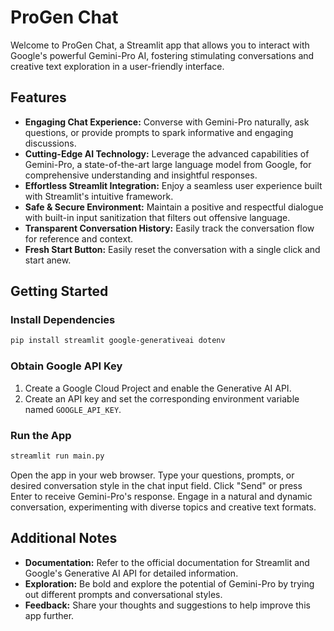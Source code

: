 ProGen Chat
===========

Welcome to ProGen Chat, a Streamlit app that allows you to interact with Google's powerful Gemini-Pro AI, fostering stimulating conversations and creative text exploration in a user-friendly interface.

Features
--------

* **Engaging Chat Experience:** Converse with Gemini-Pro naturally, ask questions, or provide prompts to spark informative and engaging discussions.
* **Cutting-Edge AI Technology:** Leverage the advanced capabilities of Gemini-Pro, a state-of-the-art large language model from Google, for comprehensive understanding and insightful responses.
* **Effortless Streamlit Integration:** Enjoy a seamless user experience built with Streamlit's intuitive framework.
* **Safe & Secure Environment:** Maintain a positive and respectful dialogue with built-in input sanitization that filters out offensive language.
* **Transparent Conversation History:** Easily track the conversation flow for reference and context.
* **Fresh Start Button:** Easily reset the conversation with a single click and start anew.

Getting Started
---------------

### Install Dependencies

```bash
pip install streamlit google-generativeai dotenv
```

### Obtain Google API Key

1. Create a Google Cloud Project and enable the Generative AI API.
2. Create an API key and set the corresponding environment variable named `GOOGLE_API_KEY`.

### Run the App

```bash
streamlit run main.py
```

Open the app in your web browser. Type your questions, prompts, or desired conversation style in the chat input field. Click "Send" or press Enter to receive Gemini-Pro's response. Engage in a natural and dynamic conversation, experimenting with diverse topics and creative text formats.

Additional Notes
---------------

* **Documentation:** Refer to the official documentation for Streamlit and Google's Generative AI API for detailed information.
* **Exploration:** Be bold and explore the potential of Gemini-Pro by trying out different prompts and conversational styles.
* **Feedback:** Share your thoughts and suggestions to help improve this app further.